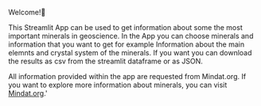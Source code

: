 Welcome!👋

This Streamlit App can be used to get information about some the most important minerals in geoscience. In the App you can choose minerals and information that you want to get for example Information about the main elemnts  and crystal system of the minerals. If you want you can download the results as csv from the streamlit dataframe or as JSON.

All information provided within the app are requested from Mindat.org. If you want to explore more information about minerals, you can visit [Mindat.org](https://www.mindat.org).'
